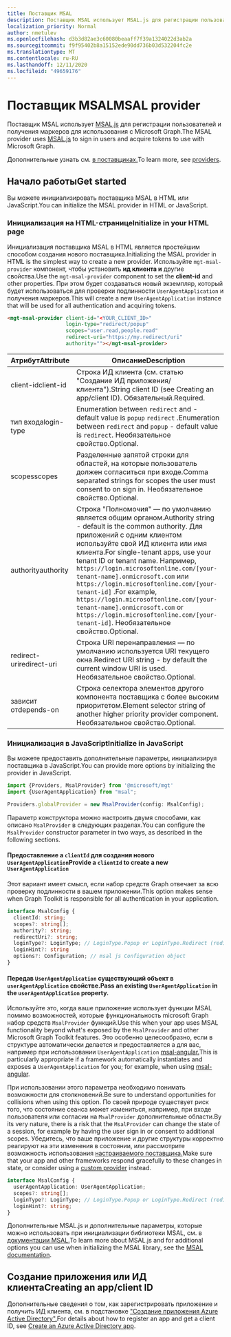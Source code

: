 ```yaml
---
title: Поставщик MSAL
description: Поставщик MSAL использует MSAL.js для регистрации пользователей и получения маркеров для использования с Microsoft Graph
localization_priority: Normal
author: nmetulev
ms.openlocfilehash: d3b3d82ae3c60080beaaff7f39a1324022d3ab2a
ms.sourcegitcommit: f9f95402b8a15152ede90dd736b03d532204fc2e
ms.translationtype: MT
ms.contentlocale: ru-RU
ms.lasthandoff: 12/11/2020
ms.locfileid: "49659176"
---
```

# <a name="msal-provider"></a><span data-ttu-id="200e6-103">Поставщик MSAL</span><span class="sxs-lookup"><span data-stu-id="200e6-103">MSAL provider</span></span>

<span data-ttu-id="200e6-104">Поставщик MSAL использует [MSAL.js](https://github.com/AzureAD/microsoft-authentication-library-for-js) для регистрации пользователей и получения маркеров для использования с Microsoft Graph.</span><span class="sxs-lookup"><span data-stu-id="200e6-104">The MSAL provider uses [MSAL.js](https://github.com/AzureAD/microsoft-authentication-library-for-js) to sign in users and acquire tokens to use with Microsoft Graph.</span></span>

<span data-ttu-id="200e6-105">Дополнительные узнать см. [в поставщиках.](./providers.md)</span><span class="sxs-lookup"><span data-stu-id="200e6-105">To learn more, see [providers](./providers.md).</span></span>

## <a name="get-started"></a><span data-ttu-id="200e6-106">Начало работы</span><span class="sxs-lookup"><span data-stu-id="200e6-106">Get started</span></span>

<span data-ttu-id="200e6-107">Вы можете инициализировать поставщика MSAL в HTML или JavaScript.</span><span class="sxs-lookup"><span data-stu-id="200e6-107">You can initialize the MSAL provider in HTML or JavaScript.</span></span>

### <a name="initialize-in-your-html-page"></a><span data-ttu-id="200e6-108">Инициализация на HTML-странице</span><span class="sxs-lookup"><span data-stu-id="200e6-108">Initialize in your HTML page</span></span>

<span data-ttu-id="200e6-109">Инициализация поставщика MSAL в HTML является простейшим способом создания нового поставщика.</span><span class="sxs-lookup"><span data-stu-id="200e6-109">Initializing the MSAL provider in HTML is the simplest way to create a new provider.</span></span> <span data-ttu-id="200e6-110">Используйте `mgt-msal-provider` компонент, чтобы установить **ид клиента и** другие свойства.</span><span class="sxs-lookup"><span data-stu-id="200e6-110">Use the `mgt-msal-provider` component to set the **client-id** and other properties.</span></span> <span data-ttu-id="200e6-111">При этом будет создаваться новый экземпляр, который будет использоваться для проверки подлинности `UserAgentApplication` и получения маркеров.</span><span class="sxs-lookup"><span data-stu-id="200e6-111">This will create a new `UserAgentApplication` instance that will be used for all authentication and acquiring tokens.</span></span>

```html
<mgt-msal-provider client-id="<YOUR_CLIENT_ID>"
                   login-type="redirect/popup"
                   scopes="user.read,people.read"
                   redirect-uri="https://my.redirect/uri"
                   authority=""></mgt-msal-provider>
```

| <span data-ttu-id="200e6-112">Атрибут</span><span class="sxs-lookup"><span data-stu-id="200e6-112">Attribute</span></span>    | <span data-ttu-id="200e6-113">Описание</span><span class="sxs-lookup"><span data-stu-id="200e6-113">Description</span></span>                                                                                                                                                                                                                                                           |
|--------------|-----------------------------------------------------------------------------------------------------------------------------------------------------------------------------------------------------------------------------------------------------------------------|
| <span data-ttu-id="200e6-114">client-id</span><span class="sxs-lookup"><span data-stu-id="200e6-114">client-id</span></span>    | <span data-ttu-id="200e6-115">Строка ИД клиента (см. статью "Создание ИД приложения/клиента").</span><span class="sxs-lookup"><span data-stu-id="200e6-115">String client ID (see Creating an app/client ID).</span></span> <span data-ttu-id="200e6-116">Обязательный.</span><span class="sxs-lookup"><span data-stu-id="200e6-116">Required.</span></span>                                                                                                                                                                                                           |
| <span data-ttu-id="200e6-117">тип входа</span><span class="sxs-lookup"><span data-stu-id="200e6-117">login-type</span></span>   | <span data-ttu-id="200e6-118">Enumeration between `redirect` and - default value is `popup` `redirect` .</span><span class="sxs-lookup"><span data-stu-id="200e6-118">Enumeration between `redirect` and `popup` - default value is `redirect`.</span></span> <span data-ttu-id="200e6-119">Необязательное свойство.</span><span class="sxs-lookup"><span data-stu-id="200e6-119">Optional.</span></span>                                                                                                                                                                                   |
| <span data-ttu-id="200e6-120">scopes</span><span class="sxs-lookup"><span data-stu-id="200e6-120">scopes</span></span>       | <span data-ttu-id="200e6-121">Разделенные запятой строки для областей, на которые пользователь должен согласиться при входе.</span><span class="sxs-lookup"><span data-stu-id="200e6-121">Comma separated strings for scopes the user must consent to on sign in.</span></span> <span data-ttu-id="200e6-122">Необязательное свойство.</span><span class="sxs-lookup"><span data-stu-id="200e6-122">Optional.</span></span>                                                                                                                                                                                     |
| <span data-ttu-id="200e6-123">authority</span><span class="sxs-lookup"><span data-stu-id="200e6-123">authority</span></span>    | <span data-ttu-id="200e6-124">Строка "Полномочия" — по умолчанию является общим органом.</span><span class="sxs-lookup"><span data-stu-id="200e6-124">Authority string - default is the common authority.</span></span> <span data-ttu-id="200e6-125">Для приложений с одним клиентом используйте свой ИД клиента или имя клиента.</span><span class="sxs-lookup"><span data-stu-id="200e6-125">For single-tenant apps, use your tenant ID or tenant name.</span></span> <span data-ttu-id="200e6-126">Например, `https://login.microsoftonline.com/[your-tenant-name].onmicrosoft.com` или `https://login.microsoftonline.com/[your-tenant-id]` .</span><span class="sxs-lookup"><span data-stu-id="200e6-126">For example, `https://login.microsoftonline.com/[your-tenant-name].onmicrosoft.com` or `https://login.microsoftonline.com/[your-tenant-id]`.</span></span> <span data-ttu-id="200e6-127">Необязательное свойство.</span><span class="sxs-lookup"><span data-stu-id="200e6-127">Optional.</span></span> |
| <span data-ttu-id="200e6-128">redirect-uri</span><span class="sxs-lookup"><span data-stu-id="200e6-128">redirect-uri</span></span> | <span data-ttu-id="200e6-129">Строка URI перенаправления — по умолчанию используется URI текущего окна.</span><span class="sxs-lookup"><span data-stu-id="200e6-129">Redirect URI string - by default the current window URI is used.</span></span> <span data-ttu-id="200e6-130">Необязательное свойство.</span><span class="sxs-lookup"><span data-stu-id="200e6-130">Optional.</span></span>                                                                                                                                                                                            |
| <span data-ttu-id="200e6-131">зависит от</span><span class="sxs-lookup"><span data-stu-id="200e6-131">depends-on</span></span>   | <span data-ttu-id="200e6-132">Строка селектора элементов другого компонента поставщика с более высоким приоритетом.</span><span class="sxs-lookup"><span data-stu-id="200e6-132">Element selector string of another higher priority provider component.</span></span> <span data-ttu-id="200e6-133">Необязательное свойство.</span><span class="sxs-lookup"><span data-stu-id="200e6-133">Optional.</span></span>                                                                                                                                                                                      |

### <a name="initialize-in-javascript"></a><span data-ttu-id="200e6-134">Инициализация в JavaScript</span><span class="sxs-lookup"><span data-stu-id="200e6-134">Initialize in JavaScript</span></span>

<span data-ttu-id="200e6-135">Вы можете предоставить дополнительные параметры, инициализируя поставщика в JavaScript.</span><span class="sxs-lookup"><span data-stu-id="200e6-135">You can provide more options by initializing the provider in JavaScript.</span></span>

```ts
import {Providers, MsalProvider} from '@microsoft/mgt'
import {UserAgentApplication} from "msal";

Providers.globalProvider = new MsalProvider(config: MsalConfig);
```

<span data-ttu-id="200e6-136">Параметр конструктора можно настроить двумя способами, как описано `MsalProvider` в следующих разделах.</span><span class="sxs-lookup"><span data-stu-id="200e6-136">You can configure the `MsalProvider` constructor parameter in two ways, as described in the following sections.</span></span>

#### <a name="provide-a-clientid-to-create-a-new-useragentapplication"></a><span data-ttu-id="200e6-137">Предоставление a `clientId` для создания нового `UserAgentApplication`</span><span class="sxs-lookup"><span data-stu-id="200e6-137">Provide a `clientId` to create a new `UserAgentApplication`</span></span>

<span data-ttu-id="200e6-138">Этот вариант имеет смысл, если набор средств Graph отвечает за всю проверку подлинности в вашем приложении.</span><span class="sxs-lookup"><span data-stu-id="200e6-138">This option makes sense when Graph Toolkit is responsible for all authentication in your application.</span></span>

```ts
interface MsalConfig {
  clientId: string;
  scopes?: string[];
  authority?: string;
  redirectUri?: string;
  loginType?: LoginType; // LoginType.Popup or LoginType.Redirect (redirect is default)
  loginHint?: string
  options?: Configuration; // msal js Configuration object
}
```

#### <a name="pass-an-existing-useragentapplication-in-the-useragentapplication-property"></a><span data-ttu-id="200e6-139">Передав `UserAgentApplication` существующий объект в `userAgentApplication` свойстве.</span><span class="sxs-lookup"><span data-stu-id="200e6-139">Pass an existing `UserAgentApplication` in the `userAgentApplication` property.</span></span>

<span data-ttu-id="200e6-140">Используйте это, когда ваше приложение использует функции MSAL помимо возможностей, которые функциональность microsoft Graph набор средств `MsalProvider` функций.</span><span class="sxs-lookup"><span data-stu-id="200e6-140">Use this when your app uses MSAL functionality beyond what's exposed by the `MsalProvider` and other Microsoft Graph Toolkit features.</span></span> <span data-ttu-id="200e6-141">Это особенно целесообразно, если в структуре автоматически делается и предоставляется a для вас, например при использовании `UserAgentApplication` [msal-angular.](https://docs.microsoft.com/azure/active-directory/develop/tutorial-v2-angular)</span><span class="sxs-lookup"><span data-stu-id="200e6-141">This is particularly appropriate if a framework automatically instantiates and exposes a `UserAgentApplication` for you; for example, when using [msal-angular](https://docs.microsoft.com/azure/active-directory/develop/tutorial-v2-angular).</span></span>

<span data-ttu-id="200e6-142">При использовании этого параметра необходимо понимать возможности для столкновений.</span><span class="sxs-lookup"><span data-stu-id="200e6-142">Be sure to understand opportunities for collisions when using this option.</span></span> <span data-ttu-id="200e6-143">По своей природе существует риск того, что состояние сеанса может измениться, например, при входе пользователя или согласии на `MsalProvider` дополнительные области.</span><span class="sxs-lookup"><span data-stu-id="200e6-143">By its very nature, there is a risk that the `MsalProvider` can change the state of a session, for example by having the user sign in or consent to additional scopes.</span></span> <span data-ttu-id="200e6-144">Убедитесь, что ваше приложение и другие структуры корректно реагируют на эти изменения в состоянии, или рассмотрите возможность использования [настраиваемого поставщика.](/graph/toolkit/providers/custom)</span><span class="sxs-lookup"><span data-stu-id="200e6-144">Make sure that your app and other frameworks respond gracefully to these changes in state, or consider using a [custom provider](/graph/toolkit/providers/custom) instead.</span></span>

```ts
interface MsalConfig {
  userAgentApplication: UserAgentApplication;
  scopes?: string[];
  loginType?: LoginType; // LoginType.Popup or LoginType.Redirect (redirect is default)
  loginHint?: string;
}
```

<span data-ttu-id="200e6-145">Дополнительные MSAL.js и дополнительные параметры, которые можно использовать при инициализации библиотеки MSAL, см. в [документации MSAL.](/azure/active-directory/develop/msal-js-initializing-client-applications)</span><span class="sxs-lookup"><span data-stu-id="200e6-145">To learn more about MSAL.js and for additional options you can use when initializing the MSAL library, see the [MSAL documentation](/azure/active-directory/develop/msal-js-initializing-client-applications).</span></span>

## <a name="creating-an-appclient-id"></a><span data-ttu-id="200e6-146">Создание приложения или ИД клиента</span><span class="sxs-lookup"><span data-stu-id="200e6-146">Creating an app/client ID</span></span>

<span data-ttu-id="200e6-147">Дополнительные сведения о том, как зарегистрировать приложение и получить ИД клиента, см. в подстановке ["Создание приложения Azure Active Directory".](../get-started/add-aad-app-registration.md)</span><span class="sxs-lookup"><span data-stu-id="200e6-147">For details about how to register an app and get a client ID, see [Create an Azure Active Directory app](../get-started/add-aad-app-registration.md).</span></span>
